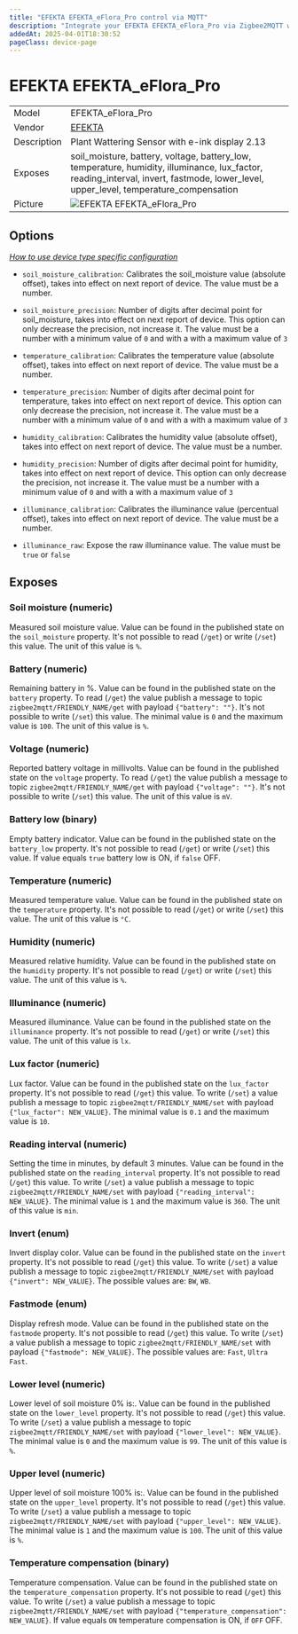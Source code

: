 ```yaml
---
title: "EFEKTA EFEKTA_eFlora_Pro control via MQTT"
description: "Integrate your EFEKTA EFEKTA_eFlora_Pro via Zigbee2MQTT with whatever smart home infrastructure you are using without the vendor's bridge or gateway."
addedAt: 2025-04-01T18:30:52
pageClass: device-page
---
```


<!-- !!!! -->
<!-- ATTENTION: This file is auto-generated through docgen! -->
<!-- You can only edit the "Notes"-Section between the two comment lines "Notes BEGIN" and "Notes END". -->
<!-- Do not use h1 or h2 heading within "## Notes"-Section. -->
<!-- !!!! -->

# EFEKTA EFEKTA_eFlora_Pro

|     |     |
|-----|-----|
| Model | EFEKTA_eFlora_Pro  |
| Vendor  | [EFEKTA](/supported-devices/#v=EFEKTA)  |
| Description | Plant Wattering Sensor with e-ink display 2.13 |
| Exposes | soil_moisture, battery, voltage, battery_low, temperature, humidity, illuminance, lux_factor, reading_interval, invert, fastmode, lower_level, upper_level, temperature_compensation |
| Picture | ![EFEKTA EFEKTA_eFlora_Pro](https://www.zigbee2mqtt.io/images/devices/EFEKTA_eFlora_Pro.png) |


<!-- Notes BEGIN: You can edit here. Add "## Notes" headline if not already present. -->


<!-- Notes END: Do not edit below this line -->



## Options
*[How to use device type specific configuration](../guide/configuration/devices-groups.md#specific-device-options)*

* `soil_moisture_calibration`: Calibrates the soil_moisture value (absolute offset), takes into effect on next report of device. The value must be a number.

* `soil_moisture_precision`: Number of digits after decimal point for soil_moisture, takes into effect on next report of device. This option can only decrease the precision, not increase it. The value must be a number with a minimum value of `0` and with a with a maximum value of `3`

* `temperature_calibration`: Calibrates the temperature value (absolute offset), takes into effect on next report of device. The value must be a number.

* `temperature_precision`: Number of digits after decimal point for temperature, takes into effect on next report of device. This option can only decrease the precision, not increase it. The value must be a number with a minimum value of `0` and with a with a maximum value of `3`

* `humidity_calibration`: Calibrates the humidity value (absolute offset), takes into effect on next report of device. The value must be a number.

* `humidity_precision`: Number of digits after decimal point for humidity, takes into effect on next report of device. This option can only decrease the precision, not increase it. The value must be a number with a minimum value of `0` and with a with a maximum value of `3`

* `illuminance_calibration`: Calibrates the illuminance value (percentual offset), takes into effect on next report of device. The value must be a number.

* `illuminance_raw`: Expose the raw illuminance value. The value must be `true` or `false`


## Exposes

### Soil moisture (numeric)
Measured soil moisture value.
Value can be found in the published state on the `soil_moisture` property.
It's not possible to read (`/get`) or write (`/set`) this value.
The unit of this value is `%`.

### Battery (numeric)
Remaining battery in %.
Value can be found in the published state on the `battery` property.
To read (`/get`) the value publish a message to topic `zigbee2mqtt/FRIENDLY_NAME/get` with payload `{"battery": ""}`.
It's not possible to write (`/set`) this value.
The minimal value is `0` and the maximum value is `100`.
The unit of this value is `%`.

### Voltage (numeric)
Reported battery voltage in millivolts.
Value can be found in the published state on the `voltage` property.
To read (`/get`) the value publish a message to topic `zigbee2mqtt/FRIENDLY_NAME/get` with payload `{"voltage": ""}`.
It's not possible to write (`/set`) this value.
The unit of this value is `mV`.

### Battery low (binary)
Empty battery indicator.
Value can be found in the published state on the `battery_low` property.
It's not possible to read (`/get`) or write (`/set`) this value.
If value equals `true` battery low is ON, if `false` OFF.

### Temperature (numeric)
Measured temperature value.
Value can be found in the published state on the `temperature` property.
It's not possible to read (`/get`) or write (`/set`) this value.
The unit of this value is `°C`.

### Humidity (numeric)
Measured relative humidity.
Value can be found in the published state on the `humidity` property.
It's not possible to read (`/get`) or write (`/set`) this value.
The unit of this value is `%`.

### Illuminance (numeric)
Measured illuminance.
Value can be found in the published state on the `illuminance` property.
It's not possible to read (`/get`) or write (`/set`) this value.
The unit of this value is `lx`.

### Lux factor (numeric)
Lux factor.
Value can be found in the published state on the `lux_factor` property.
It's not possible to read (`/get`) this value.
To write (`/set`) a value publish a message to topic `zigbee2mqtt/FRIENDLY_NAME/set` with payload `{"lux_factor": NEW_VALUE}`.
The minimal value is `0.1` and the maximum value is `10`.

### Reading interval (numeric)
Setting the time in minutes, by default 3 minutes.
Value can be found in the published state on the `reading_interval` property.
It's not possible to read (`/get`) this value.
To write (`/set`) a value publish a message to topic `zigbee2mqtt/FRIENDLY_NAME/set` with payload `{"reading_interval": NEW_VALUE}`.
The minimal value is `1` and the maximum value is `360`.
The unit of this value is `min`.

### Invert (enum)
Invert display color.
Value can be found in the published state on the `invert` property.
It's not possible to read (`/get`) this value.
To write (`/set`) a value publish a message to topic `zigbee2mqtt/FRIENDLY_NAME/set` with payload `{"invert": NEW_VALUE}`.
The possible values are: `BW`, `WB`.

### Fastmode (enum)
Display refresh mode.
Value can be found in the published state on the `fastmode` property.
It's not possible to read (`/get`) this value.
To write (`/set`) a value publish a message to topic `zigbee2mqtt/FRIENDLY_NAME/set` with payload `{"fastmode": NEW_VALUE}`.
The possible values are: `Fast`, `Ultra Fast`.

### Lower level (numeric)
Lower level of soil moisture 0% is:.
Value can be found in the published state on the `lower_level` property.
It's not possible to read (`/get`) this value.
To write (`/set`) a value publish a message to topic `zigbee2mqtt/FRIENDLY_NAME/set` with payload `{"lower_level": NEW_VALUE}`.
The minimal value is `0` and the maximum value is `99`.
The unit of this value is `%`.

### Upper level (numeric)
Upper level of soil moisture 100% is:.
Value can be found in the published state on the `upper_level` property.
It's not possible to read (`/get`) this value.
To write (`/set`) a value publish a message to topic `zigbee2mqtt/FRIENDLY_NAME/set` with payload `{"upper_level": NEW_VALUE}`.
The minimal value is `1` and the maximum value is `100`.
The unit of this value is `%`.

### Temperature compensation (binary)
Temperature compensation.
Value can be found in the published state on the `temperature_compensation` property.
It's not possible to read (`/get`) this value.
To write (`/set`) a value publish a message to topic `zigbee2mqtt/FRIENDLY_NAME/set` with payload `{"temperature_compensation": NEW_VALUE}`.
If value equals `ON` temperature compensation is ON, if `OFF` OFF.

